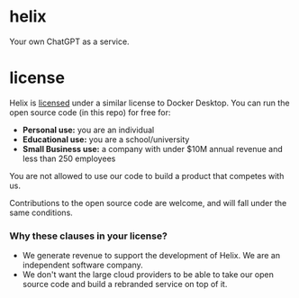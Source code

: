 # helix

Your own ChatGPT as a service.

# license

Helix is [licensed](https://github.com/helixml/helix/blob/main/LICENSE.md) under a similar license to Docker Desktop. You can run the open source code (in this repo) for free for:

* **Personal use:** you are an individual
* **Educational use:** you are a school/university
* **Small Business use:** a company with under $10M annual revenue and less than 250 employees

You are not allowed to use our code to build a product that competes with us.

Contributions to the open source code are welcome, and will fall under the same conditions.


### Why these clauses in your license?

* We generate revenue to support the development of Helix. We are an independent software company.
* We don't want the large cloud providers to be able to take our open source code and build a rebranded service on top of it.

